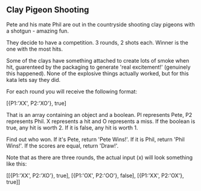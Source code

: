 ## Clay Pigeon Shooting

Pete and his mate Phil are out in the countryside shooting clay pigeons with a shotgun - amazing fun.

They decide to have a competition. 3 rounds, 2 shots each. Winner is the one with the most hits.

Some of the clays have something attached to create lots of smoke when hit, guarenteed by the packaging to generate 'real excitement!' (genuinely this happened). None of the explosive things actually worked, but for this kata lets say they did.

For each round you will receive the following format:

[{P1:'XX', P2:'XO'}, true]

That is an array containing an object and a boolean. Pl represents Pete, P2 represents Phil. X represents a hit and O represents a miss. If the boolean is true, any hit is worth 2. If it is false, any hit is worth 1.

Find out who won. If it's Pete, return 'Pete Wins!'. If it is Phil, return 'Phil Wins!'. If the scores are equal, return 'Draw!'.

Note that as there are three rounds, the actual input (x) will look something like this:

[[{P1:'XX', P2:'XO'}, true], [{P1:'OX', P2:'OO'}, false], [{P1:'XX', P2:'OX'}, true]]
